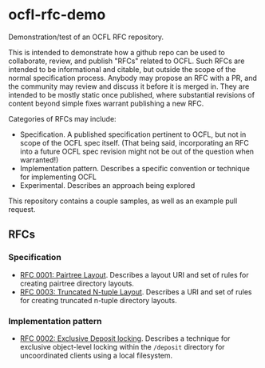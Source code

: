 # ocfl-rfc-demo

Demonstration/test of an OCFL RFC repository.

This is intended to demonstrate how a github repo can be used to collaborate, review, and publish "RFCs" related to OCFL.  Such RFCs are intended to be informational and citable, but outside the scope of the normal specification process.  Anybody may propose an RFC with a PR, and the community may review and discuss it before it is merged in.  They are intended to be mostly static once published, where substantial revisions of content beyond simple fixes warrant publishing a new RFC.  

Categories of RFCs may include:

* Specification.  A published specification pertinent to OCFL, but not in scope of the OCFL spec itself.  (That being said, incorporating an RFC into a future OCFL spec revision might not be out of the question when warranted!)
* Implementation pattern.  Describes a specific convention or technique for implementing OCFL
* Experimental.  Describes an approach being explored

This repository contains a couple samples, as well as an example pull request.

## RFCs

### Specification

* [RFC 0001: Pairtree Layout](0001-pairtree-layout.md).  Describes a layout URI and set of rules for creating pairtree directory layouts.
* [RFC 0003: Truncated N-tuple Layout](0003-truncated-ntuple-layout.md).  Describes a URI and set of rules for creating truncated n-tuple directory layouts.

### Implementation pattern

* [RFC 0002: Exclusive Deposit locking](0002-exclusive-deposit-locking.md).  Describes a technique for exclusive object-level locking within the `/deposit` directory for uncoordinated clients using a local filesystem.
